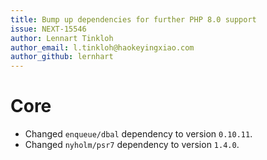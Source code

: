```yaml
---
title: Bump up dependencies for further PHP 8.0 support
issue: NEXT-15546
author: Lennart Tinkloh
author_email: l.tinkloh@haokeyingxiao.com 
author_github: lernhart
---
```

# Core
* Changed `enqueue/dbal` dependency to version `0.10.11`.
* Changed `nyholm/psr7` dependency to version `1.4.0`.
